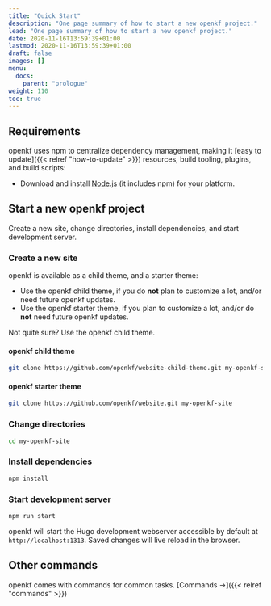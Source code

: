 ```yaml
---
title: "Quick Start"
description: "One page summary of how to start a new openkf project."
lead: "One page summary of how to start a new openkf project."
date: 2020-11-16T13:59:39+01:00
lastmod: 2020-11-16T13:59:39+01:00
draft: false
images: []
menu:
  docs:
    parent: "prologue"
weight: 110
toc: true
---
```


## Requirements

openkf uses npm to centralize dependency management, making it [easy to update]({{< relref "how-to-update" >}}) resources, build tooling, plugins, and build scripts:

- Download and install [Node.js](https://nodejs.org/) (it includes npm) for your platform.

## Start a new openkf project

Create a new site, change directories, install dependencies, and start development server.

### Create a new site

openkf is available as a child theme, and a starter theme:

- Use the openkf child theme, if you do __not__ plan to customize a lot, and/or need future openkf updates.
- Use the openkf starter theme, if you plan to customize a lot, and/or do __not__ need future openkf updates.

Not quite sure? Use the openkf child theme.

#### openkf child theme

```bash
git clone https://github.com/openkf/website-child-theme.git my-openkf-site
```

#### openkf starter theme

```bash
git clone https://github.com/openkf/website.git my-openkf-site
```

### Change directories

```bash
cd my-openkf-site
```

### Install dependencies

```bash
npm install
```

### Start development server

```bash
npm run start
```

openkf will start the Hugo development webserver accessible by default at `http://localhost:1313`. Saved changes will live reload in the browser.

## Other commands

openkf comes with commands for common tasks. [Commands →]({{< relref "commands" >}})

